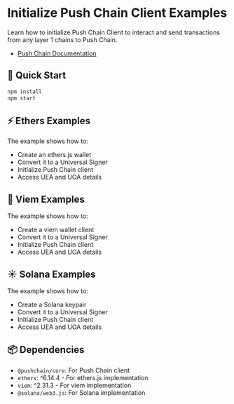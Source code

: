 # Initialize Push Chain Client Examples

Learn how to initialize Push Chain Client to interact and send transactions from any layer 1 chains to Push Chain.

- [Push Chain Documentation](https://push.org/docs/chain/build/initialize-push-chain-client/)

## 🚀 Quick Start

```bash
npm install
npm start
```

## ⚡ Ethers Examples

The example shows how to:
- Create an ethers.js wallet
- Convert it to a Universal Signer
- Initialize Push Chain client
- Access UEA and UOA details

## 🌟 Viem Examples

The example shows how to:
- Create a viem wallet client
- Convert it to a Universal Signer
- Initialize Push Chain client
- Access UEA and UOA details

## ☀️ Solana Examples

The example shows how to:
- Create a Solana keypair
- Convert it to a Universal Signer
- Initialize Push Chain client
- Access UEA and UOA details

## 📦 Dependencies

- `@pushchain/core`: For Push Chain client
- `ethers`: ^6.14.4 - For ethers.js implementation
- `viem`: ^2.31.3 - For viem implementation
- `@solana/web3.js`: For Solana implementation